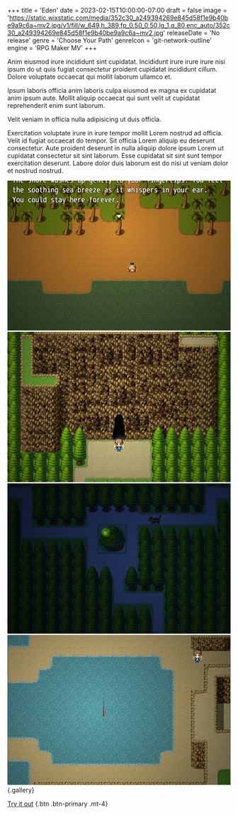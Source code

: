 +++
title = 'Eden'
date = 2023-02-15T10:00:00-07:00
draft = false
image = 'https://static.wixstatic.com/media/352c30_a249394269e845d58f1e9b40be9a9c6a~mv2.jpg/v1/fill/w_649,h_389,fp_0.50_0.50,lg_1,q_80,enc_auto/352c30_a249394269e845d58f1e9b40be9a9c6a~mv2.jpg'
releaseDate = 'No release'
genre = 'Choose Your Path'
genreIcon = 'git-network-outline'
engine = 'RPG Maker MV'
+++

<!-- ![Eden](eden.jpg) -->

Anim eiusmod irure incididunt sint cupidatat. Incididunt irure irure irure nisi ipsum do ut quis fugiat consectetur proident cupidatat incididunt cillum. Dolore voluptate occaecat qui mollit laborum ullamco et.


Ipsum laboris officia anim laboris culpa eiusmod ex magna ex cupidatat anim ipsum aute. Mollit aliquip occaecat qui sunt velit ut cupidatat reprehenderit enim sunt laborum.

Velit veniam in officia nulla adipisicing ut duis officia.

Exercitation voluptate irure in irure tempor mollit Lorem nostrud ad officia. Velit id fugiat occaecat do tempor. Sit officia Lorem aliquip eu deserunt consectetur. Aute proident deserunt in nulla aliquip dolore ipsum Lorem ut cupidatat consectetur sit sint laborum. Esse cupidatat sit sint sunt tempor exercitation deserunt. Labore dolor duis laborum est do nisi ut veniam dolor et nostrud nostrud.


<a data-fslightbox href="./eden_1.webp">![Eden Image](./eden_1.webp)</a>
<a data-fslightbox href="./eden_2.webp">![Eden Image](./eden_2.webp)</a>
<a data-fslightbox href="./eden_3.webp">![Eden Image](./eden_3.webp)</a>
<a data-fslightbox href="./eden_4.webp">![Eden Image](./eden_4.webp)</a>
{.gallery}

[Try it out](https://drive.google.com/file/d/1Z4tHxn4NXzgOEzgcrYXYsMfryxY9wI5j/view?usp=share_link)
{.btn .btn-primary .mt-4}
